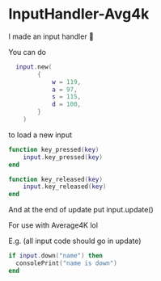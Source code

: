 # InputHandler-Avg4k

I made an input handler 🥺 

You can do 
```lua
  input.new(
        {
            w = 119,
            a = 97,
            s = 115,
            d = 100,
        }
    )
```
 to load a new input
```lua
function key_pressed(key)
    input.key_pressed(key)
end
```
```lua
function key_released(key)
    input.key_released(key)
end
```
And at the end of update put input.update()

For use with Average4K lol

E.g. (all input code should go in update)
```lua
if input.down("name") then
  consolePrint("name is down")
end
```

